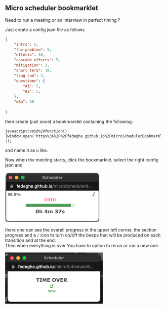 ## Micro scheduler bookmarklet

Need to run a meeting or an interview in perfect timing ?  

Just create a config json file as follows 

``` json
{
    "intro": 5,
    "the problem": 5,
    "effects": 10,
    "cascade effects": 5,
    "mitigation": 2,
    "short term": 10,
    "long run": 3,
    "questions": {
        "#1": 5,
        "#2": 5,
    },
    "q&a": 30

}
```

then create (just once) a bookmarklet containing the following: 
```
javascript:void%20function(){window.open('https%3A%2F%2Ffedeghe.github.io%2FmicroSchedulerBookmarklet%2Findex.html'%2C'Scheduler'%2C'width%3D300%2Cheight%3D100%2Cstatus%3D0%2Ctoolbar%3D0%2Cmenubar%3D0%2Cresizebar%3D0%2Cpopup%3D1%2Cnoopener%3D1%2Cnoreferrer%3D1')%3B}();
```
and name it as u like.

Now when the meeting starts, click the bookmarklet, select the right config json and 

![Alt text](https://github.com/fedeghe/microSchedulerBookmarklet/raw/master/source/s_start.png "started")

there one can see the overall progress in the upper left corner, the section progress and a `♪` icon to turn on/off the beeps that will be produced on each transition and at the end.   
Then when everything is over You have to option to rerun or run a new one.

![Alt text](https://github.com/fedeghe/microSchedulerBookmarklet/raw/master/source/s_end.png "the end")



